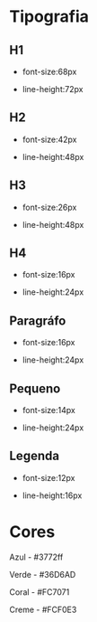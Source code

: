 # Tipografia

## H1

- font-size:68px

- line-height:72px

## H2

- font-size:42px

- line-height:48px

## H3

- font-size:26px

- line-height:48px

## H4

- font-size:16px

- line-height:24px

## Paragráfo

- font-size:16px

- line-height:24px

## Pequeno

- font-size:14px

- line-height:24px

## Legenda

- font-size:12px

- line-height:16px

# Cores
Azul - #3772ff

Verde - #36D6AD

Coral - #FC7071

Creme - #FCF0E3


